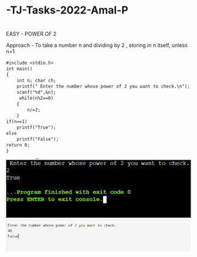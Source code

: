 # -TJ-Tasks-2022-Amal-P

#

EASY - POWER OF 2 

Approach - To take a number n and dividing by 2 , storing in n itself, unless n=1

```
#include <stdio.h>
int main() 
{
    int n; char ch;
    printf(" Enter the number whose power of 2 you want to check.\n");
    scanf("%d",&n);
     while(n%2==0)
    {
        n/=2;
    }
if(n==1)
    printf("True");
else
    printf("False");
return 0;
}
```

![](images/output_1.png)
![](images/output_2.png)
